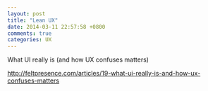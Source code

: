 ```yaml
---
layout: post
title: "Lean UX"
date: 2014-03-11 22:57:58 +0800
comments: true
categories: UX
---
```


What UI really is (and how UX confuses matters)

http://feltpresence.com/articles/19-what-ui-really-is-and-how-ux-confuses-matters